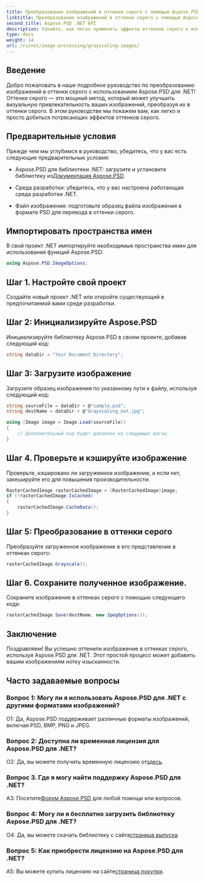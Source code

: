 ```yaml
---
title: Преобразование изображений в оттенки серого с помощью Aspose.PSD для .NET
linktitle: Преобразование изображений в оттенки серого с помощью Aspose.PSD для .NET
second_title: Aspose.PSD .NET API
description: Узнайте, как легко применять эффекты оттенков серого к изображениям с помощью Aspose.PSD для .NET.
type: docs
weight: 14
url: /ru/net/image-processing/grayscaling-images/
---
```

## Введение

Добро пожаловать в наше подробное руководство по преобразованию изображений в оттенки серого с использованием Aspose.PSD для .NET! Оттенки серого — это мощный метод, который может улучшить визуальную привлекательность ваших изображений, преобразуя их в оттенки серого. В этом руководстве мы покажем вам, как легко и просто добиться потрясающих эффектов оттенков серого.

## Предварительные условия

Прежде чем мы углубимся в руководство, убедитесь, что у вас есть следующие предварительные условия:

-  Aspose.PSD для библиотеки .NET: загрузите и установите библиотеку из[Документация Aspose.PSD](https://reference.aspose.com/psd/net/).

- Среда разработки: убедитесь, что у вас настроена работающая среда разработки .NET.

- Файл изображения: подготовьте образец файла изображения в формате PSD для перевода в оттенки серого.

## Импортировать пространства имен

В свой проект .NET импортируйте необходимые пространства имен для использования функций Aspose.PSD:

```csharp
using Aspose.PSD.ImageOptions;
```

## Шаг 1. Настройте свой проект

Создайте новый проект .NET или откройте существующий в предпочитаемой вами среде разработки.

## Шаг 2: Инициализируйте Aspose.PSD

Инициализируйте библиотеку Aspose.PSD в своем проекте, добавив следующий код:

```csharp
string dataDir = "Your Document Directory";
```

## Шаг 3: Загрузите изображение

Загрузите образец изображения по указанному пути к файлу, используя следующий код:

```csharp
string sourceFile = dataDir + @"sample.psd";
string destName = dataDir + @"Grayscaling_out.jpg";

using (Image image = Image.Load(sourceFile))
{
    // Дополнительный код будет добавлен на следующих шагах.
}
```

## Шаг 4. Проверьте и кэшируйте изображение

Проверьте, кэшировано ли загруженное изображение, и если нет, закешируйте его для повышения производительности:

```csharp
RasterCachedImage rasterCachedImage = (RasterCachedImage)image;
if (!rasterCachedImage.IsCached)
{
    rasterCachedImage.CacheData();
}
```

## Шаг 5: Преобразование в оттенки серого

Преобразуйте загруженное изображение в его представление в оттенках серого:

```csharp
rasterCachedImage.Grayscale();
```

## Шаг 6. Сохраните полученное изображение.

Сохраните изображение в оттенках серого с помощью следующего кода:

```csharp
rasterCachedImage.Save(destName, new JpegOptions());
```

## Заключение

Поздравляем! Вы успешно оттенили изображение в оттенках серого, используя Aspose.PSD для .NET. Этот простой процесс может добавить вашим изображениям нотку изысканности.

## Часто задаваемые вопросы

### Вопрос 1: Могу ли я использовать Aspose.PSD для .NET с другими форматами изображений?

О1: Да, Aspose.PSD поддерживает различные форматы изображений, включая PSD, BMP, PNG и JPEG.

### Вопрос 2: Доступна ли временная лицензия для Aspose.PSD для .NET?

 О2: Да, вы можете получить временную лицензию от[здесь](https://purchase.aspose.com/temporary-license/).

### Вопрос 3. Где я могу найти поддержку Aspose.PSD для .NET?

 A3: Посетите[Форум Aspose.PSD](https://forum.aspose.com/c/psd/34) для любой помощи или вопросов.

### Вопрос 4: Могу ли я бесплатно загрузить библиотеку Aspose.PSD для .NET?

 О4: Да, вы можете скачать библиотеку с сайта[страница выпуска](https://releases.aspose.com/psd/net/).

### Вопрос 5: Как приобрести лицензию на Aspose.PSD для .NET?

 A5: Вы можете купить лицензию на сайте[страница покупки](https://purchase.aspose.com/buy).